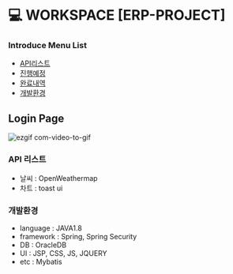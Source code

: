 # :computer: WORKSPACE [ERP-PROJECT]

### Introduce Menu List

 * [API리스트](#API-리스트)
 * [진행예정](#진행예정)
 * [완료내역](#완료내역)
 * [개발환경](#개발환경)
 
 ## Login Page
 
 ![ezgif com-video-to-gif](https://user-images.githubusercontent.com/59466401/93671083-16788380-fadb-11ea-96e9-23234c266bbb.gif)
 
 ### API 리스트
  - 날씨 : OpenWeathermap
  - 차트 : toast ui
 ### 개발환경
  - language : JAVA1.8
  - framework : Spring, Spring Security
  - DB : OracleDB
  - UI : JSP, CSS, JS, JQUERY
  - etc : Mybatis
